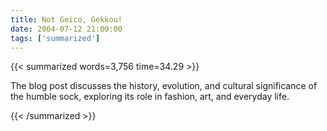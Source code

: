 ```yaml
---
title: Not Geico, Gekkou!
date: 2004-07-12 21:00:00
tags: ['summarized']
---
```


{{< summarized words=3,756 time=34.29 >}}

The blog post discusses the history, evolution, and cultural significance of the humble sock, exploring its role in fashion, art, and everyday life.

{{< /summarized >}}